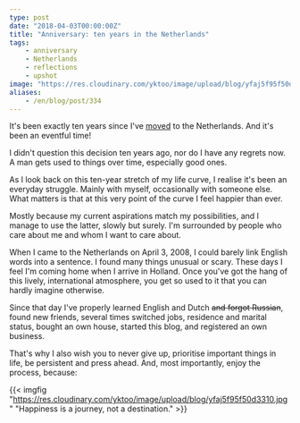 ```yaml
---
type: post
date: "2018-04-03T00:00:00Z"
title: "Anniversary: ten years in the Netherlands"
tags:
    - anniversary
    - Netherlands
    - reflections
    - upshot
image: "https://res.cloudinary.com/yktoo/image/upload/blog/yfaj5f95f50d3310.jpg"
aliases:
    - /en/blog/post/334
---
```


It's been exactly ten years since I've [moved](0001) to the Netherlands. And it's been an eventful time!

<!--more-->

I didn't question this decision ten years ago, nor do I have any regrets now. A man gets used to things over time, especially good ones.

As I look back on this ten-year stretch of my life curve, I realise it's been an everyday struggle. Mainly with myself, occasionally with someone else. What matters is that at this very point of the curve I feel happier than ever.

Mostly because my current aspirations match my possibilities, and I manage to use the latter, slowly but surely. I'm surrounded by people who care about me and whom I want to care about.

When I came to the Netherlands on April 3, 2008, I could barely link English words into a sentence. I found many things unusual or scary. These days I feel I'm coming home when I arrive in Holland. Once you've got the hang of this lively, international atmosphere, you get so used to it that you can hardly imagine otherwise.

Since that day I've properly learned English and Dutch ~~and forgot Russian~~, found new friends, several times switched jobs, residence and marital status, bought an own house, started this blog, and registered an own business.

That's why I also wish you to never give up, prioritise important things in life, be persistent and press ahead. And, most importantly, enjoy the process, because:

{{< imgfig "https://res.cloudinary.com/yktoo/image/upload/blog/yfaj5f95f50d3310.jpg" "Happiness is a journey, not a destination." >}}
